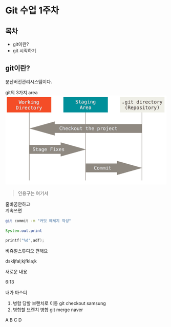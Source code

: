 Git 수업 1주차
=========

목차
--------

- git이란?
- git 시작하기


git이란?
------
분산버전관리시스템이다.

git의 3가지 area
![area](areas.png)

> 인용구는 여기서

줄바꿈안하고  
계속쓰면

```bash
git commit -m "커밋 메세지 작성"
```

```java
System.out.print
```

```c
printf("%d",adf);
```

비쥬얼스튜디오 편해요

dskljfal;kjfkla;k


새로운 내용

6:13

내가 마스터

1. 병합 당할 브랜치로 이동
git checkout samsung
1. 병합할 브랜치 병합
git merge naver

A
B
C
D